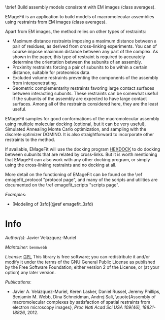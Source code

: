 \brief Build assembly models consistent with EM images (class averages).

EMageFit is an application to build models of macromolecular assemblies using
restraints from EM images (class averages).

Apart from EM images, the method relies on other types of restraints:
  - Maximum distance restraints imposing a maximum distance between a pair
    of residues, as derived from cross-linking experiments. You can of course
    impose maximum distance between any part of the complex. As shown in
    the paper, this type of restraint is required to accurately determine
    the orientation between the subunits of an assembly.
  - Proximity restraints forcing a pair of subunits to be within a certain
    distance, suitable for proteomics data.
  - Excluded volume restraints preventing the components of the assembly
    from interpenetrating.
  - Geometric complementarity restraints favoring large contact surfaces
    between interacting subunits. These restraints can be somewhat useful
    if the subunits of the assembly are expected to have large contact
    surfaces. Among all of the restraints considered here, they are the
    least useful.

EMageFit samples for good conformations of the macromolecular assembly using
multiple molecular docking (optional, but it can be very useful), Simulated
Annealing Monte Carlo optimization, and sampling with the discrete optimizer
DOMINO. It is also straightforward to incorporate other restraints to the
method.

If available, EMageFit will use the docking program
[HEXDOCK](http://hex.loria.fr/) to do docking between subunits that
are related by cross-links. But it is worth mentioning that EMageFit can also
work with any other docking program, or simply using the cross-linking
restraints and no docking at all.

More detail on the functioning of EMageFit can be found on the
\ref emagefit_protocol "protocol page", and many of the scripts and
utilities are documented on the \ref emagefit_scripts "scripts page".

_Examples_:
 - [Modeling of 3sfd](@ref emagefit_3sfd)

# Info

_Author(s)_: Javier Velázquez-Muriel

_Maintainer_: `benmwebb`

_License_: [GPL](http://www.gnu.org/licenses/gpl.html)
This library is free software; you can redistribute it and/or
modify it under the terms of the GNU General Public
License as published by the Free Software Foundation; either
version 2 of the License, or (at your option) any later version.

_Publications_:
 - Javier A. Velázquez-Muriel, Keren Lasker, Daniel Russel, Jeremy Phillips, Benjamin M. Webb, Dina Schneidman, Andrej Sali, \quote{Assembly of macromolecular complexes by satisfaction of spatial restraints from electron microscopy images}, <em>Proc Natl Acad Sci USA 109(46), 18821-18826</em>, 2012.
